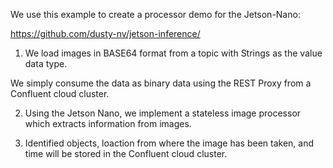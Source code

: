 We use this example to create a processor demo for the Jetson-Nano:

https://github.com/dusty-nv/jetson-inference/


1) We load images in BASE64 format from a topic with Strings as the value data type.

We simply consume the data as binary data using the REST Proxy from a Confluent cloud cluster.

2) Using the Jetson Nano, we implement a stateless image processor which extracts information from images.

3) Identified objects, loaction from where the image has been taken, and time will be stored in the Confluent cloud cluster.

